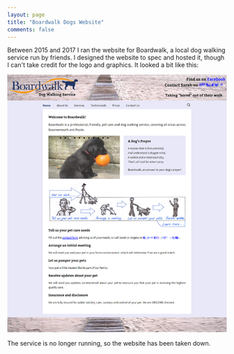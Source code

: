```yaml
---
layout: page
title: "Boardwalk Dogs Website"
comments: false
---
```


Between 2015 and 2017 I ran the website for Boardwalk, a local dog walking service run by friends. I designed the website to spec and hosted it, though I can't take credit for the logo and graphics. It looked a bit like this:

![Boardwalk Dogs Website](/img/projects/boardwalk/boardwalk.png)

The service is no longer running, so the website has been taken down.
